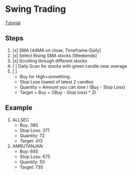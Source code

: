 # Swing Trading

[Tutorial](https://youtu.be/dFibByGQWak)


## Steps
1. [x] SMA [44MA on close, Timeframe-Daily]
2. [x] Select Rising SMA stocks [Weekends]
2. [x] Scrolling through different stocks
3. [ ] Daily Scan for stocks with green candle near average
4. [ ] 
    * Buy for High+something.
    * Stop Loss lowest of latest 2 candles
    * Quantity = Amount you can lose / (Buy - Stop Loss)
    * Target = Buy + ((Buy - Stop loss) * 2)


## Example
1. ALLSEC
   - Buy: 385
   - Stop Loss: 371
   - Quantity: 72
   - Target: 413
2. AMRUTANJAN
   - Buy: 695
   - Stop Loss: 675
   - Quantity: 50
   - Target: 735